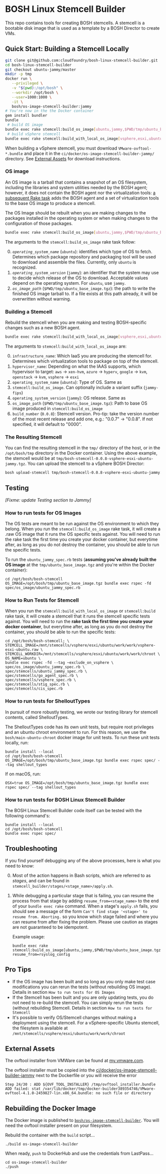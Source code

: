 # BOSH Linux Stemcell Builder

This repo contains tools for creating BOSH stemcells. A stemcell is a bootable
disk image that is used as a template by a BOSH Director to create VMs.

## Quick Start: Building a Stemcell Locally

```bash
git clone git@github.com:cloudfoundry/bosh-linux-stemcell-builder.git
cd bosh-linux-stemcell-builder
git checkout ubuntu-jammy/master
mkdir -p tmp
docker run \
   --privileged \
   -v "$(pwd):/opt/bosh" \
   --workdir /opt/bosh \
   --user=1000:1000 \
   -it \
   bosh/os-image-stemcell-builder:jammy
# You're now in the the Docker container
gem install bundler
bundle
 # build OS image
bundle exec rake stemcell:build_os_image[ubuntu,jammy,$PWD/tmp/ubuntu_base_image.tgz] # build OS image
 # build vSphere stemcell
bundle exec rake stemcell:build_with_local_os_image[vsphere,esxi,ubuntu,jammy,$PWD/tmp/ubuntu_base_image.tgz]
```

When building a vSphere stemcell, you must download `VMware-ovftool-*.bundle`
and place it in the `ci/docker/os-image-stemcell-builder-jammy/` directory. See
[External Assets](#external-assets) for download instructions.

### OS image

An OS image is a tarball that contains a snapshot of an OS filesystem,
including the libraries and system utilities needed by the BOSH agent; however,
it does not contain the BOSH agent nor the virtualization tools: [a subsequent
Rake task](#with-local-os-image) adds the BOSH agent and a set of
virtualization tools to the base OS image to produce a stemcell.

The OS Image should be rebuilt when you are making changes to the packages
installed in the operating system or when making changes to the configuration
of those packages.

```bash
bundle exec rake stemcell:build_os_image[ubuntu,jammy,$PWD/tmp/ubuntu_base_image.tgz]
```

The arguments to the `stemcell:build_os_image` rake task follow:

0. *`operating_system_name`* (`ubuntu`): identifies which type of OS to fetch.
   Determines which package repository and packaging tool will be used to
   download and assemble the files. Currently, only `ubuntu` is recognized.
0. *`operating_system_version`* (`jammy`): an identifier that the system may use
   to decide which release of the OS to download. Acceptable values depend on
   the operating system. For `ubuntu`, use `jammy`.
0. *`os_image_path`* (`$PWD/tmp/ubuntu_base_image.tgz`): the path to write the
   finished OS image tarball to. If a file exists at this path already, it will
   be overwritten without warning.

### Building a Stemcell

Rebuild the stemcell when you are making and testing BOSH-specific
changes such as a new BOSH agent.

```bash
bundle exec rake stemcell:build_with_local_os_image[vsphere,esxi,ubuntu,jammy,$PWD/tmp/ubuntu_base_image.tgz,"0.0.8"]
```

The arguments to `stemcell:build_with_local_os_image` are:

0. `infrastructure_name`: Which IaaS you are producing the stemcell for.
   Determines which virtualization tools to package on top of the stemcell.
0. `hypervisor_name`: Depending on what the IAAS supports, which hypervisor to
   target: `aws` → `xen-hvm`, `azure` → `hyperv`, `google` → `kvm`, `openstack` →
   `kvm`, `vsphere` → `esxi`
0. `operating_system_name` (`ubuntu`): Type of OS. Same as
0. `stemcell:build_os_image`. Can optionally include a variant suffix (`jammy-fips`)
0. `operating_system_version` (`jammy`): OS release. Same as
0. `os_image_path` (`$PWD/tmp/ubuntu_base_image.tgz`): Path to base OS image
   produced in `stemcell:build_os_image`
0. `build_number` (`0.0.8`): Stemcell version. Pro-tip: take the version number
   of the most recent release and add one, e.g.: "0.0.7" → "0.0.8". If not
   specified, it will default to "0000".

### The Resulting Stemcell

You can find the resulting stemcell in the `tmp/` directory of the host, or in
the `/opt/bosh/tmp` directory in the Docker container. Using the above example,
the stemcell would be at
`tmp/bosh-stemcell-0.0.8-vsphere-esxi-ubuntu-jammy.tgz`. You can
upload the stemcell to a vSphere BOSH Director:

```bash
bosh upload-stemcell tmp/bosh-stemcell-0.0.8-vsphere-esxi-ubuntu-jammy.tgz
```

## Testing

_[Fixme: update Testing section to Jammy]_

### How to run tests for OS Images

The OS tests are meant to be run against the OS environment to which they
belong. When you run the `stemcell:build_os_image` rake task, it will create a
.raw OS image that it runs the OS specific tests against. You will need to run
the rake task the first time you create your docker container, but everytime
after, as long as you do not destroy the container, you should be able to run
the specific tests.

To run the `ubuntu_jammy_spec.rb` tests (**assuming you've already built the OS
image** at the `tmp/ubuntu_base_image.tgz` and you're within the Docker
container):

    cd /opt/bosh/bosh-stemcell
    OS_IMAGE=/opt/bosh/tmp/ubuntu_base_image.tgz bundle exec rspec -fd spec/os_image/ubuntu_jammy_spec.rb

### How to Run Tests for Stemcell

When you run the `stemcell:build_with_local_os_image` or `stemcell:build` rake
task, it will create a stemcell that it runs the stemcell specific tests
against. You will need to run the **rake task the first time you create your
docker container**, but everytime after, as long as you do not destroy the
container, you should be able to run the specific tests:

```shell
cd /opt/bosh/bosh-stemcell; \
STEMCELL_IMAGE=/mnt/stemcells/vsphere/esxi/ubuntu/work/work/vsphere-esxi-ubuntu.raw \
STEMCELL_WORKDIR=/mnt/stemcells/vsphere/esxi/ubuntu/work/work/chroot \
OS_NAME=ubuntu \
bundle exec rspec -fd --tag ~exclude_on_vsphere \
spec/os_image/ubuntu_jammy_spec.rb \
spec/stemcells/ubuntu_jammy_spec.rb \
spec/stemcells/go_agent_spec.rb \
spec/stemcells/vsphere_spec.rb \
spec/stemcells/stig_spec.rb \
spec/stemcells/cis_spec.rb
```

### How to run tests for ShelloutTypes

In pursuit of more robustly testing, we wrote our testing library for stemcell
contents, called ShelloutTypes.

The ShelloutTypes code has its own unit tests, but require root privileges and
an ubuntu chroot environment to run. For this reason, we use the
`bosh/main-ubuntu-chroot` docker image for unit tests. To run these unit tests
locally, run:

```shell
bundle install --local
cd /opt/bosh/bosh-stemcell
OS_IMAGE=/opt/bosh/tmp/ubuntu_base_image.tgz bundle exec rspec spec/ --tag shellout_types
```
If on macOS, run:

```shell
OSX=true OS_IMAGE=/opt/bosh/tmp/ubuntu_base_image.tgz bundle exec rspec spec/ --tag shellout_types
```

### How to run tests for BOSH Linux Stemcell Builder

The BOSH Linux Stemcell Builder code itself can be tested with the following command's:

```shell
bundle install --local
cd /opt/bosh/bosh-stemcell
bundle exec rspec spec/
```

## Troubleshooting

If you find yourself debugging any of the above processes, here is what you need to know:

0. Most of the action happens in Bash scripts, which are referred to as
   _stages_, and can be found in
   `stemcell_builder/stages/<stage_name>/apply.sh`.
0. While debugging a particular stage that is failing, you can resume the
   process from that stage by adding `resume_from=<stage_name>` to the end of
   your `bundle exec rake` command. When a stage's `apply.sh` fails, you should
   see a message of the form `Can't find stage '<stage>' to resume from.
   Aborting.` so you know which stage failed and where you can resume from after
   fixing the problem. Please use caution as stages are not guaranteed to be
   idempotent.

   Example usage:

   ```shell
   bundle exec rake stemcell:build_os_image[ubuntu,jammy,$PWD/tmp/ubuntu_base_image.tgz] resume_from=rsyslog_config
   ```

## Pro Tips

* If the OS image has been built and so long as you only make test case
  modifications you can rerun the tests (without rebuilding OS image). Details
  in section `How to run tests for OS Images`
* If the Stemcell has been built and you are only updating tests, you do not
  need to re-build the stemcell. You can simply rerun the tests (without
  rebuilding Stemcell. Details in section `How to run tests for Stemcell`
* It's possible to verify OS/Stemcell changes without making a deployment using
  the stemcell. For a vSphere-specific Ubuntu stemcell, the filesytem is
  available at `/mnt/stemcells/vsphere/esxi/ubuntu/work/work/chroot`

## External Assets

The ovftool installer from VMWare can be found at
[my.vmware.com](https://my.vmware.com/group/vmware/details?downloadGroup=OVFTOOL410&productId=489).

The ovftool installer must be copied into the [ci/docker/os-image-stemcell-builder-jammy](https://github.com/cloudfoundry/bosh-linux-stemcell-builder/tree/master/ci/docker/os-image-stemcell-builder) next to the Dockerfile or you will receive the error

    Step 24/30 : ADD ${OVF_TOOL_INSTALLER} /tmp/ovftool_installer.bundle
    ADD failed: stat /var/lib/docker/tmp/docker-builder389354746/VMware-ovftool-4.1.0-2459827-lin.x86_64.bundle: no such file or directory

## Rebuilding the Docker Image

The Docker image is published to
[`bosh/os-image-stemcell-builder`](https://hub.docker.com/r/bosh/os-image-stemcell-builder/).
You will need the ovftool installer present on your filesystem.

Rebuild the container with the `build` script...

    ./build os-image-stemcell-builder

When ready, `push` to DockerHub and use the credentials from LastPass...

    cd os-image-stemcell-builder
    ./push
